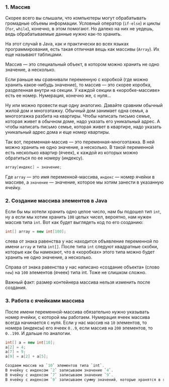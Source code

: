 
### 1. Массив


Скорее всего вы слышали, что компьютеры могут обрабатывать громадные объемы информации. Условный оператор (`if-else`) и циклы (`for`, `while`), конечно, в этом помогают. Но далеко на них не уедешь, ведь обрабатываемые данные нужно как-то хранить.

На этот случай в Java, как и практически во всех языках программирования, есть такая отличная вещь как массивы (`Array`). Их еще называют таблицами.

Массив — это специальный объект, в котором можно хранить не одно значение, а несколько.


Если раньше мы сравнивали переменную с коробкой (где можно хранить какое-нибудь значение), то массив — это скорее коробка, разделенная внутри на секции. У каждой секции в «коробке-массиве» есть ее номер. Нумерация, конечно же, с нуля...

Ну или можно провести еще одну аналогию. Давайте сравним обычный жилой дом и многоэтажку. Обычный дом занимает одна семья, а многоэтажка разбита на квартиры. Чтобы написать письмо семье, которая живет в обычном доме, надо указать его уникальный адрес. А чтобы написать письмо семье, которая живет в квартире, надо указать уникальный адрес дома и еще номер квартиры.

Так вот, переменная-массив — это переменная-многоэтажка. В ней можно хранить не одно значение, а несколько. В такой переменной есть несколько квартир (ячеек), к каждой из которых можно обратиться по ее номеру (индексу).


```Java
array[индекс] = значение;
```

Где `аrray` — это имя переменной-массива, `индекс` — номер ячейки в массиве, а `значение` — значение, которое мы хотим занести в указанную ячейку.


###  2. Создание массива элементов в Java


Если бы мы хотели хранить одно целое число, нам бы подошел тип `int`, ну а если мы хотим хранить `100` целых чисел, вероятно, нам нужен массив типа `int`. Вот как будет выглядеть код по его созданию:

```java
int[] array = new int[100];
```

слева от знака равенства у нас находится объявление переменной по имени `array` и типа `int[]`. После типа `int` следуют квадратные скобки, которые как бы намекают, что в «коробках» этого типа можно будет хранить не одно значение, а несколько.

Справа от знака равенства у нас написано «создание объекта» (слово `new`) на `100` элементов (ячеек) типа int. Тоже не слишком сложно.

Важный факт: размер контейнера массива нельзя изменить после создания.


### 3. Работа с ячейками массива

После имени переменной-массива обязательно нужно указывать номер ячейки, с которой мы работаем.
Нумерация ячеек массива всегда начинается с нуля. Если у нас массив на `10` элементов, то номера (индексы) его ячеек `0..9`, если массив на `200` элементов, то `0..199`. И дальше по аналогии.


```Java
int[] a = new int[10];  
a[2] = 4;  
a[7] = 9;  
a[9] = a[2] + a[5];

Создаем массив на `10` элементов типа `int`.  
В ячейку с индексом `2` записываем значение `4`.  
В ячейку с индексом `7` записываем значение `9`.  
В ячейку с индексом `9` записываем сумму значений, которые хранятся в ячейках `2` (хранится `4`) и `5` (хранится `0`).
```